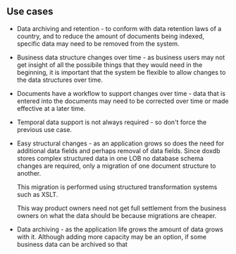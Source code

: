 Use cases
---------
* Data archiving and retention - to conform with data retention laws of a country,
  and to reduce the amount of documents being indexed, specific data may need 
  to be removed from the system.
 
* Business data structure changes over time - as business users may not get
  insight of all the possibile things that they would need in the beginning,
  it is important that the system be flexible to allow changes to the data
  structures over time.

* Documents have a workflow to support changes over time - data that is
  entered into the documents may need to be corrected over time or made
  effective at a later time.

* Temporal data support is not always required - so don't force the previous
  use case.

* Easy structural changes - as an application grows so does the need for
  additional data fields and perhaps removal of data fields.  Since doxdb
  stores complex structured data in one LOB no database schema changes are
  required, only a migration of one document structure to another.

  This migration is performed using structured transformation systems such
  as XSLT.

  This way product owners need not get full settlement from the business
  owners on what the data should be because migrations are cheaper.

* Data archiving - as the application life grows the amount of data grows with
  it.  Although adding more capacity may be an option, if some business
  data can be archived so that 
